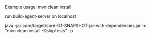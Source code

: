 Example usage:
mvn clean install

run build-agent-server on localhost

java -jar core/target/core-0.1-SNAPSHOT-jar-with-dependencies.jar -c "mvn clean install -DskipTests" -p <local-path-to-build-agent-server-root>
